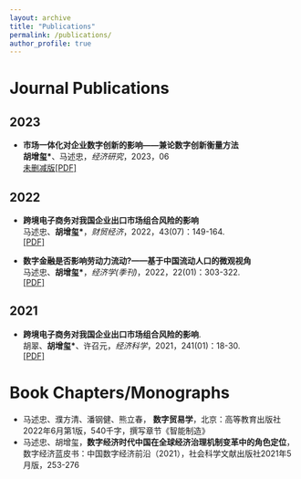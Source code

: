 ```yaml
---
layout: archive
title: "Publications"
permalink: /publications/
author_profile: true
---
```


Journal Publications
======
## 2023
* <b>市场一体化对企业数字创新的影响——兼论数字创新衡量方法</b><br>
<b>胡增玺*</b>、马述忠，<i>经济研究</i>，2023，06 <br>
[未删减版[PDF]](https://bosshu1212.github.io/files/publications/2023_未删减_市场一体化对企业数字创新的影响_兼论数字创新的衡量方法.pdf)


## 2022
* <b>跨境电子商务对我国企业出口市场组合风险的影响</b> <br>
马述忠、<b>胡增玺*</b>，<i>财贸经济</i>，2022，43(07)：149-164. <br>
[[PDF]](https://bosshu1212.github.io/files/publications/2022_1跨境电子商务对我国企业出口市场组合风险的影响_马述忠.pdf)

* <b>数字金融是否影响劳动力流动?——基于中国流动人口的微观视角</b><br>
马述忠、<b>胡增玺*</b>，<i>经济学(季刊)</i>，2022，22(01)：303-322.<br>
[[PDF]](https://bosshu1212.github.io/files/publications/2022_2数字金融是否影响劳动力流动...基于中国流动人口的微观视角_马述忠.pdf)


## 2021
* <b>跨境电子商务对我国企业出口市场组合风险的影响</b>.<br>
胡翠、<b>胡增玺*</b>、许召元，<i>经济科学</i>，2021，241(01)：18-30.<br>
[[PDF]](https://bosshu1212.github.io/files/publications/2021目的国风险与出口商品质量_胡翠.pdf)


Book Chapters/Monographs
======
* 马述忠、濮方清、潘钢健、熊立春， <b>数字贸易学</b>，北京：高等教育出版社2022年6月第1版，540千字，撰写章节《智能制造》 <br>
* 马述忠、胡增玺，<b>数字经济时代中国在全球经济治理机制变革中的角色定位</b>，数字经济蓝皮书：中国数字经济前沿（2021），社会科学文献出版社2021年5月版，253-276 <br>


